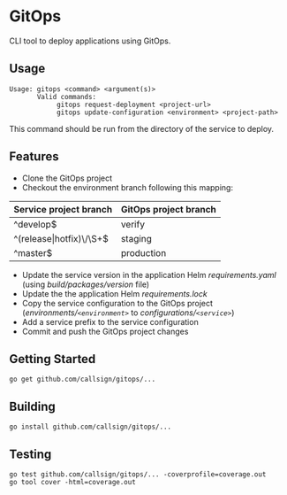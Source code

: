 GitOps
======

CLI tool to deploy applications using GitOps.

Usage
-----

```
Usage: gitops <command> <argument(s)>
       Valid commands:
            gitops request-deployment <project-url>
            gitops update-configuration <environment> <project-path>
```

This command should be run from the directory of the service to deploy.

Features
--------

* Clone the GitOps project
* Checkout the environment branch following this mapping:

| Service project branch     | GitOps project branch |
|----------------------------|-----------------------|
| ^develop$                  | verify                |
| ^(release\|hotfix)\\/\\S+$ | staging               |
| ^master$                   | production            |

* Update the service version in the application Helm *requirements.yaml* (using *build/packages/version* file)
* Update the the application Helm *requirements.lock*
* Copy the service configuration to the GitOps project (*environments/`<environment>`* to *configurations/`<service>`*)
* Add a service prefix to the service configuration
* Commit and push the GitOps project changes

Getting Started
---------------
```
go get github.com/callsign/gitops/...
```

Building
--------
```
go install github.com/callsign/gitops/...
```

Testing
-------
```
go test github.com/callsign/gitops/... -coverprofile=coverage.out
go tool cover -html=coverage.out
```
